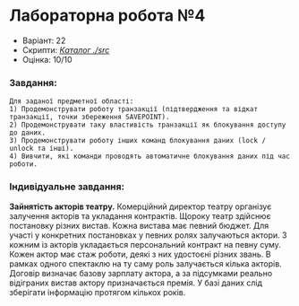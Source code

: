# Лабораторна робота №4

- Варіант: 22
- Скрипти: [*Каталог ./src*](./src/)
- Оцінка: 10/10

### Завдання:
    Для заданої предметної області:
    1) Продемонструвати роботу транзакції (підтвердження та відкат транзакції, точки збереження SAVEPOINT).
    2) Продемонструвати таку властивість транзакції як блокування доступу до даних.
    3) Продемонструвати роботу інших команд блокування даних (lock / unlock та інші).
    4) Вивчити, які команди проводять автоматичне блокування даних під час роботи.

### Індивідуальне завдання:
**Зайнятість акторів театру.** Комерційний директор театру організує залучення акторів та укладання контрактів. Щороку театр здійснює постановку різних вистав. Кожна вистава має певний бюджет. Для участі у конкретних постановках у певних ролях залучаються актори. З кожним із акторів укладається персональний контракт на певну суму. Кожен актор має стаж роботи, деякі з них удостоєні різних звань. В рамках одного спектаклю на ту саму роль залучається кілька акторів. Договір визначає базову зарплату актора, а за підсумками реально відіграних вистав актору призначається премія. У базі даних слід зберігати інформацію протягом кількох років.